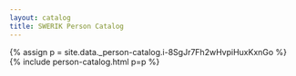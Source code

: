 ```yaml
---
layout: catalog
title: SWERIK Person Catalog
---
```

{% assign p = site.data._person-catalog.i-8SgJr7Fh2wHvpiHuxKxnGo %}
{% include person-catalog.html p=p %}

